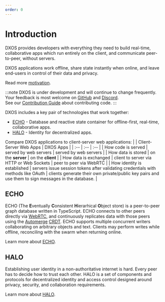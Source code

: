 ```yaml
---
order: 0
---
```


# Introduction

DXOS provides developers with everything they need to build real-time, collaborative apps which run entirely on the client, and communicate peer-to-peer, without servers.

DXOS applications work offline, share state instantly when online, and leave end-users in control of their data and privacy.

Read more [motivation](why.md).

:::note
DXOS is under development and will continue to change frequently.<br/>Your feedback is most welcome on [GitHub](https://github.com/dxos/dxos/issues) and [Discord](https://discord.gg/eXVfryv3sW). <br/>See our [Contribution Guide](https://github.com/dxos/dxos/blob/main/CONTRIBUTING.md) about contributing code.
:::

DXOS includes a key pair of technologies that work together:

* [ECHO](platform) - Database and reactive state container for offline-first, real-time, collaborative apps.
* [HALO](platform/halo.md) - Identity for decentralized apps.

Compare DXOS applications to client-server web applications:
| | Client-Server Web Apps | DXOS Apps |
| :-- | :-- | :-- |
| How code is served | served by web servers | served by web servers |
| How data is stored | on the **server** | on the **client** |
| How data is exchanged | client to server via HTTP or Web Sockets | peer to peer via WebRTC |
| How identity is established | servers issue session tokens after validating credentials with methods like OAuth | clients generate their own private/public key pairs and use them to sign messages in the database. |

## ECHO

ECHO (The **E**ventually **C**onsistent **H**ierarhical **O**bject store) is a peer-to-peer graph database written in TypeScript. ECHO connects to other peers directly via [WebRTC](https://en.wikipedia.org/wiki/WebRTC), and continuously replicates data with those peers using the [Automerge](https://automerge.org/) [CRDT](https://en.wikipedia.org/wiki/Conflict-free_replicated_data_type). ECHO supports multiple concurrent writers collaborating on arbitrary objects and text. Clients may perform writes while offline, reconciling with the swarm when returning online.

Learn more about [ECHO](platform).

## HALO

Establishing user identity in a non-authoritative internet is hard. Every peer has to decide how to trust each other. HALO is a set of components and protocols for decentralized identity and access control designed around privacy, security, and collaboration requirements.

Learn more about [HALO](platform/halo.md).
